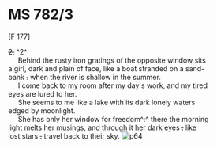 # MS 782/3

[F 177]

~~2.~~ ^2^ \
&nbsp;&nbsp;&nbsp;&nbsp;&nbsp;Behind the rusty iron gratings of the opposite window sits \
a girl, dark and plain of face, like a boat stranded on a sand- \
bank ~~.~~ when the river is shallow in the summer. \
&nbsp;&nbsp;&nbsp;&nbsp;&nbsp;I come back to my room after my day's work, and my tired \
eyes are lured to her. \
&nbsp;&nbsp;&nbsp;&nbsp;&nbsp;She seems to me like a lake with its dark lonely waters \
edged by moonlight. \
&nbsp;&nbsp;&nbsp;&nbsp;&nbsp;She has only her window for freedom^:^ there the morning \
light melts her musings, and through it her dark eyes ~~.~~ like \
lost stars ~~.~~ travel back to their sky. 
![p64](MS782_3-064.jpg)
